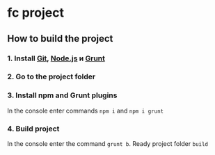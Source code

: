 # fc project 

## How to build the project

### 1. Install [Git](http://git-scm.com/), [Node.js](http://nodejs.org/) и [Grunt](http://gruntjs.com/)

### 2. Go to the project folder

### 3. Install npm and Grunt plugins

In the console enter commands `npm i` and `npm i grunt`

### 4. Build project

In the console enter the command `grunt b`. Ready project folder `build`